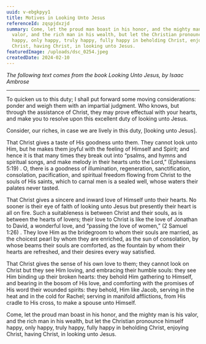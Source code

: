 ```yaml
---
uuid: v-ebgkpyy1
title: Motives in Looking Unto Jesus
referenceId: zqspjdxzjd
summary: Come, let the proud man boast in his honor, and the mighty man is his
  valor, and the rich man in his wealth, but let the Christian pronounce himself
  happy, only happy, truly happy, fully happy in beholding Christ, enjoying
  Christ, having Christ, in looking unto Jesus.
featuredImage: /uploads/dsc_0254.jpeg
createdDate: 2024-02-10
---
```

*The following text comes from the book Looking Unto Jesus, by Isaac Ambrose*

- - -

To quicken us to this duty; I shall put forward some moving considerations: ponder and weigh them with an impartial judgment. Who knows, but through the assistance of Christ, they may prove effectual with your hearts, and make you to resolve upon this excellent duty of looking unto Jesus.

Consider, our riches, in case we are lively in this duty, \[looking unto Jesus].

That Christ gives a taste of His goodness unto them. They cannot look unto Him, but he makes them joyful with the feeling of Himself and Spirit; and hence it is that many times they break out into “psalms, and hymns and spiritual songs, and make melody in their hearts unto the Lord,” (Ephesians 5:19) . O, there is a goodness of illumination, regeneration, sanctification, consolation, pacification, and spiritual freedom flowing from Christ to the souls of His saints, which to carnal men is a sealed well, whose waters their palates never tasted.

That Christ gives a sincere and inward love of Himself unto their hearts. No sooner is their eye of faith of looking unto Jesus but presently their heart is all on fire. Such a suitableness is between Christ and their souls, as is between the hearts of lovers; their love to Christ is like the love of Jonathan to David, a wonderful love, and “passing the love of women,” (2 Samuel 1:26) . They love Him as the bridegroom to whom their souls are married, as the choicest pearl by whom they are enriched, as the sun of consolation, by whose beams their souls are comforted, as the fountain by whom their hearts are refreshed, and their desires every way satisfied.

That Christ gives the sense of his own love to them; they cannot look on Christ but they see Him loving, and embracing their humble souls: they see Him binding up their broken hearts: they behold Him gathering to Himself, and bearing in the bosom of His love, and comforting with the promises of His word their wounded spirits: they behold, Him like Jacob, serving in the heat and in the cold for Rachel; serving in manifold afflictions, from His cradle to His cross, to make a spouse unto Himself.

Come, let the proud man boast in his honor, and the mighty man is his valor, and the rich man in his wealth, but let the Christian pronounce himself happy, only happy, truly happy, fully happy in beholding Christ, enjoying Christ, having Christ, in looking unto Jesus.
